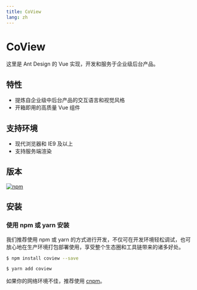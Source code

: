 ```yaml
---
title: CoView
lang: zh
---
```


<markdown>

# CoView

这里是 Ant Design 的 Vue 实现，开发和服务于企业级后台产品。

<TheLogos />

## 特性

- 提炼自企业级中后台产品的交互语言和视觉风格
- 开箱即用的高质量 Vue 组件

## 支持环境

- 现代浏览器和 IE9 及以上
- 支持服务端渲染

## 版本

[![npm](https://img.shields.io/npm/v/coview.svg)](https://www.npmjs.com/package/coview)

## 安装

### 使用 npm 或 yarn 安装

我们推荐使用 npm 或 yarn 的方式进行开发，不仅可在开发环境轻松调试，也可放心地在生产环境打包部署使用，享受整个生态圈和工具链带来的诸多好处。

```bash
$ npm install coview --save
```

```bash
$ yarn add coview
```

如果你的网络环境不佳，推荐使用 [cnpm](https://github.com/cnpm/cnpm)。

</markdown>
